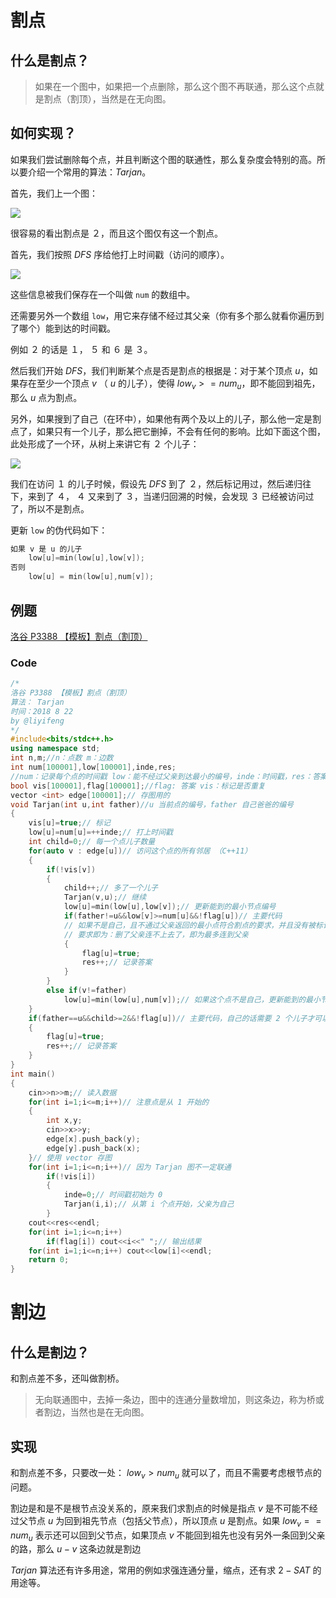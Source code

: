 # 割点

## 什么是割点？

> 如果在一个图中，如果把一个点删除，那么这个图不再联通，那么这个点就是割点（割顶），当然是在无向图。

## 如何实现？

如果我们尝试删除每个点，并且判断这个图的联通性，那么复杂度会特别的高。所以要介绍一个常用的算法：$Tarjan$。

首先，我们上一个图：

![](https://i.loli.net/2018/08/28/5b853fc3b27bd.png)

很容易的看出割点是 ２，而且这个图仅有这一个割点。

首先，我们按照 $DFS$ 序给他打上时间戳（访问的顺序）。

![](https://i.loli.net/2018/08/28/5b8540a00f313.png)

这些信息被我们保存在一个叫做 `num` 的数组中。

还需要另外一个数组 `low`，用它来存储不经过其父亲（你有多个那么就看你遍历到了哪个）能到达的时间戳。

例如 ２ 的话是 １， ５ 和 ６ 是 ３。

然后我们开始 $DFS$，我们判断某个点是否是割点的根据是：对于某个顶点 $u$，如果存在至少一个顶点 $v$ （ $u$ 的儿子），使得 $low_v>=num_u$，即不能回到祖先，那么 $u$ 点为割点。

另外，如果搜到了自己（在环中），如果他有两个及以上的儿子，那么他一定是割点了，如果只有一个儿子，那么把它删掉，不会有任何的影响。比如下面这个图，此处形成了一个环，从树上来讲它有 ２ 个儿子：

![](https://i.loli.net/2018/08/28/5b85450b597b5.png) 

我们在访问 １ 的儿子时候，假设先 $DFS$ 到了 ２，然后标记用过，然后递归往下，来到了 ４， ４ 又来到了 ３，当递归回溯的时候，会发现 ３ 已经被访问过了，所以不是割点。

更新 `low` 的伪代码如下：

```cpp
如果 v 是 u 的儿子
    low[u]=min(low[u],low[v]);
否则
    low[u] = min(low[u],num[v]);
```

## 例题

[洛谷 P3388 【模板】割点（割顶）](https://www.luogu.org/problemnew/show/P3388)

### Code

```cpp
/*
洛谷 P3388 【模板】割点（割顶）
算法： Tarjan
时间：2018 8 22
by @liyifeng 
*/
#include<bits/stdc++.h>
using namespace std;
int n,m;//n：点数 m：边数 
int num[100001],low[100001],inde,res;
//num：记录每个点的时间戳 low：能不经过父亲到达最小的编号，inde：时间戳，res：答案数量 
bool vis[100001],flag[100001];//flag: 答案 vis：标记是否重复 
vector <int> edge[100001];// 存图用的 
void Tarjan(int u,int father)//u 当前点的编号，father 自己爸爸的编号 
{
    vis[u]=true;// 标记 
    low[u]=num[u]=++inde;// 打上时间戳 
    int child=0;// 每一个点儿子数量 
    for(auto v : edge[u])// 访问这个点的所有邻居 （C++11） 
    {
        if(!vis[v])
        {
            child++;// 多了一个儿子 
            Tarjan(v,u);// 继续 
            low[u]=min(low[u],low[v]);// 更新能到的最小节点编号 
            if(father!=u&&low[v]>=num[u]&&!flag[u])// 主要代码 
			// 如果不是自己，且不通过父亲返回的最小点符合割点的要求，并且没有被标记过 
			// 要求即为：删了父亲连不上去了，即为最多连到父亲
            {
                flag[u]=true;
                res++;// 记录答案 
            }
        }
        else if(v!=father)
            low[u]=min(low[u],num[v]);// 如果这个点不是自己，更新能到的最小节点编号 
    }
    if(father==u&&child>=2&&!flag[u])// 主要代码，自己的话需要 2 个儿子才可以 
    {
        flag[u]=true;
        res++;// 记录答案 
    }
}
int main()
{
    cin>>n>>m;// 读入数据 
    for(int i=1;i<=m;i++)// 注意点是从 1 开始的 
    {
        int x,y;
        cin>>x>>y;
        edge[x].push_back(y);
        edge[y].push_back(x);
    }// 使用 vector 存图 
    for(int i=1;i<=n;i++)// 因为 Tarjan 图不一定联通 
        if(!vis[i])
        {
            inde=0;// 时间戳初始为 0 
    		Tarjan(i,i);// 从第 i 个点开始，父亲为自己 
        }
    cout<<res<<endl;
    for(int i=1;i<=n;i++)
        if(flag[i]) cout<<i<<" ";// 输出结果 
    for(int i=1;i<=n;i++) cout<<low[i]<<endl;
    return 0;
}
```

# 割边

## 什么是割边？

和割点差不多，还叫做割桥。

> 无向联通图中，去掉一条边，图中的连通分量数增加，则这条边，称为桥或者割边，当然也是在无向图。

## 实现

和割点差不多，只要改一处： $low_v>num_u$ 就可以了，而且不需要考虑根节点的问题。

割边是和是不是根节点没关系的，原来我们求割点的时候是指点 $v$ 是不可能不经过父节点 $u$ 为回到祖先节点（包括父节点），所以顶点 $u$ 是割点。如果 $low_v==num_u$ 表示还可以回到父节点，如果顶点 $v$ 不能回到祖先也没有另外一条回到父亲的路，那么 $u-v$ 这条边就是割边

 $Tarjan$ 算法还有许多用途，常用的例如求强连通分量，缩点，还有求 $2-SAT$ 的用途等。
